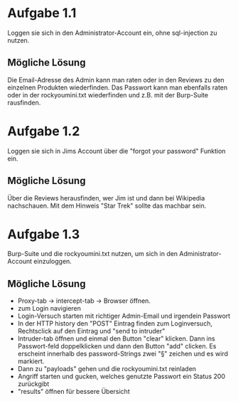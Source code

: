 # Aufgabe 1.1
Loggen sie sich in den Administrator-Account ein, ohne sql-injection zu nutzen.
## Mögliche Lösung
Die Email-Adresse des Admin kann man raten oder in den Reviews zu den einzelnen Produkten wiederfinden. Das Passwort kann man ebenfalls raten oder in der rockyoumini.txt wiederfinden und z.B. mit der Burp-Suite rausfinden.

# Aufgabe 1.2
Loggen sie sich in Jims Account über die "forgot your password" Funktion ein.
## Mögliche Lösung
Über die Reviews herausfinden, wer Jim ist und dann bei Wikipedia nachschauen. Mit dem Hinweis "Star Trek" sollte das machbar sein. 

# Aufgabe 1.3
Burp-Suite und die rockyoumini.txt nutzen, um sich in den Administrator-Account einzuloggen.
## Mögliche Lösung
- Proxy-tab -> intercept-tab -> Browser öffnen.
- zum Login navigieren
- Login-Versuch starten mit richtiger Admin-Email und irgendein Passwort
- In der HTTP history den "POST" Eintrag finden zum Loginversuch, Rechtsclick auf den Eintrag und "send to intruder"
- Intruder-tab öffnen und einmal den Button "clear" klicken. Dann ins Passwort-feld doppelklicken und dann den Button "add" clicken. Es erscheint innerhalb des password-Strings zwei "§" zeichen und es wird markiert.
- Dann zu "payloads" gehen und die rockyoumini.txt reinladen
- Angriff starten und gucken, welches genutzte Passwort ein Status 200 zurückgibt
- "results" öffnen für bessere Übersicht